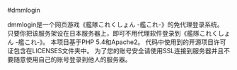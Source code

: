 #dmmlogin

dmmlogin是一个网页游戏《艦隊これくしょん -艦これ-》的免代理登录系统。
只要你把该服务架设在日本服务器上，即可不用代理软件登录到《艦隊これくしょん -艦これ-》。
本项目基于PHP 5.4和Apache2。
代码中使用到的开源项目许可证包含在LICENSES文件夹中。
为了您的账号安全请使用SSL连接到服务器并且不要随意使用自己的账号登录到他人的服务器。
